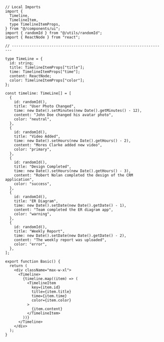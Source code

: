 ﻿```tsx
// Local Imports
import {
  Timeline,
  TimelineItem,
  type TimelineItemProps,
} from "@/components/ui";
import { randomId } from "@/utils/randomId";
import { ReactNode } from "react";

// ----------------------------------------------------------------------

type TimeLine = {
  id: string;
  title: TimelineItemProps["title"];
  time: TimelineItemProps["time"];
  content: ReactNode;
  color: TimelineItemProps["color"];
};

const timeline: TimeLine[] = [
  {
    id: randomId(),
    title: "User Photo Changed",
    time: new Date().setMinutes(new Date().getMinutes() - 12),
    content: "John Doe changed his avatar photo",
    color: "neutral",
  },
  {
    id: randomId(),
    title: "Video Added",
    time: new Date().setHours(new Date().getHours() - 2),
    content: "Mores Clarke added new video",
    color: "primary",
  },
  {
    id: randomId(),
    title: "Design Completed",
    time: new Date().setHours(new Date().getHours() - 3),
    content: "Robert Nolan completed the design of the CRM application",
    color: "success",
  },
  {
    id: randomId(),
    title: "ER Diagram",
    time: new Date().setDate(new Date().getDate() - 1),
    content: "Team completed the ER diagram app",
    color: "warning",
  },
  {
    id: randomId(),
    title: "Weekly Report",
    time: new Date().setDate(new Date().getDate() - 2),
    content: "The weekly report was uploaded",
    color: "error",
  },
];

export function Basic() {
  return (
    <div className="max-w-xl">
      <Timeline>
        {timeline.map((item) => (
          <TimelineItem
            key={item.id}
            title={item.title}
            time={item.time}
            color={item.color}
          >
            {item.content}
          </TimelineItem>
        ))}
      </Timeline>
    </div>
  );
}

```
